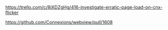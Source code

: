 https://trello.com/c/8jXDZgHg/416-investigate-erratic-page-load-on-cnx-flicker

https://github.com/Connexions/webview/pull/1608